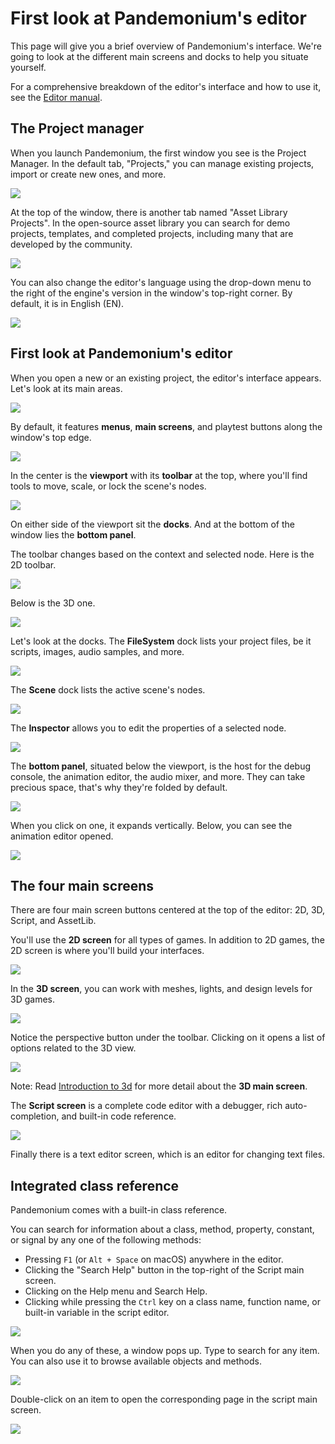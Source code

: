 
# First look at Pandemonium's editor

This page will give you a brief overview of Pandemonium's interface. We're going to
look at the different main screens and docks to help you situate yourself.

For a comprehensive breakdown of the editor's interface and how to
use it, see the [Editor manual](../../03_usage/18_editor/).

## The Project manager

When you launch Pandemonium, the first window you see is the Project Manager. In the
default tab, "Projects," you can manage existing projects, import or create new
ones, and more.

![](img/editor_intro_project_manager.png)

At the top of the window, there is another tab named "Asset Library Projects".
In the open-source asset library you can search for demo projects, templates,
and completed projects, including many that are developed by the community.

![](img/editor_intro_project_templates.png)

You can also change the editor's language using the drop-down menu to the right
of the engine's version in the window's top-right corner. By default, it is in
English (EN).

![](img/editor_intro_language.png)

## First look at Pandemonium's editor

When you open a new or an existing project, the editor's interface appears.
Let's look at its main areas.

![](img/editor_intro_editor_empty.png)

By default, it features **menus**, **main screens**, and playtest buttons along
the window's top edge.

![](img/editor_intro_top_menus.png)

In the center is the **viewport** with its **toolbar** at the top, where you'll
find tools to move, scale, or lock the scene's nodes.

![](img/editor_intro_3d_viewport.png)

On either side of the viewport sit the **docks**. And at the bottom of the
window lies the **bottom panel**.

The toolbar changes based on the context and selected node. Here is the 2D toolbar.

![](img/editor_intro_toolbar_2d.png)

Below is the 3D one.

![](img/editor_intro_toolbar_3d.png)

Let's look at the docks. The **FileSystem** dock lists your project files, be it
scripts, images, audio samples, and more.

![](img/editor_intro_filesystem_dock.png)

The **Scene** dock lists the active scene's nodes.

![](img/editor_intro_scene_dock.png)

The **Inspector** allows you to edit the properties of a selected node.

![](img/editor_intro_inspector_dock.png)

The **bottom panel**, situated below the viewport, is the host for the debug
console, the animation editor, the audio mixer, and more. They can take precious
space, that's why they're folded by default.

![](img/editor_intro_bottom_panels.png)

When you click on one, it expands vertically. Below, you can see the animation editor opened.

![](img/editor_intro_bottom_panel_animation.png)

## The four main screens

There are four main screen buttons centered at the top of the editor:
2D, 3D, Script, and AssetLib.

You'll use the **2D screen** for all types of games. In addition to 2D games,
the 2D screen is where you'll build your interfaces.

![](img/editor_intro_workspace_2d.png)

In the **3D screen**, you can work with meshes, lights, and design levels for
3D games.

![](img/editor_intro_workspace_3d.png)

Notice the perspective button under the toolbar. Clicking on it opens a list of
options related to the 3D view.

![](img/editor_intro_3d_viewport_perspective.png)

Note: Read [Introduction to 3d](../../03_usage/03_3d/01_introduction_to_3d.md) for more detail about the **3D main screen**.

The **Script screen** is a complete code editor with a debugger, rich
auto-completion, and built-in code reference.

![](img/editor_intro_workspace_script.png)


Finally there is a text editor screen, which is an editor for changing text files.

## Integrated class reference

Pandemonium comes with a built-in class reference.

You can search for information about a class, method, property, constant, or
signal by any one of the following methods:

* Pressing `F1` (or `Alt + Space` on macOS) anywhere in the editor.
* Clicking the "Search Help" button in the top-right of the Script main screen.
* Clicking on the Help menu and Search Help.
* Clicking while pressing the `Ctrl` key on a class name, function name,
  or built-in variable in the script editor.

![](img/editor_intro_search_help_button.png)

When you do any of these, a window pops up. Type to search for any item. You can
also use it to browse available objects and methods.

![](img/editor_intro_search_help.png)

Double-click on an item to open the corresponding page in the script main screen.

![](img/editor_intro_help_class_animated_sprite.png)

